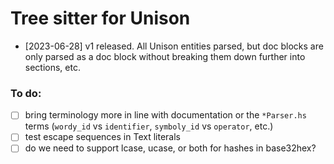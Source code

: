 # Tree sitter for Unison

* [2023-06-28] v1 released. All Unison entities parsed, but doc blocks are only parsed as a doc block without breaking them down further into sections, etc.

### To do:
- [ ] bring terminology more in line with documentation or the `*Parser.hs` terms (`wordy_id` vs `identifier`, `symboly_id` vs `operator`, etc.)
- [ ] test escape sequences in Text literals
- [ ] do we need to support lcase, ucase, or both for hashes in base32hex?

